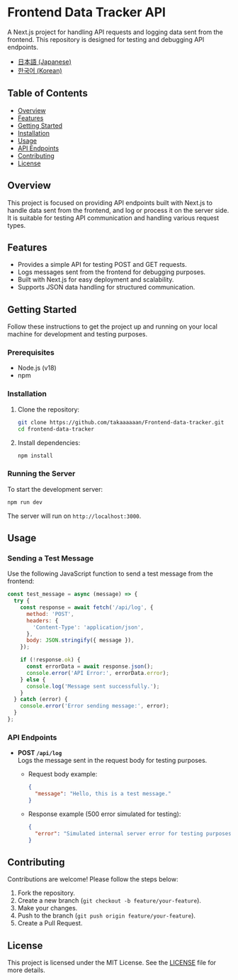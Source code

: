 # Frontend Data Tracker API

A Next.js project for handling API requests and logging data sent from the frontend. This repository is designed for testing and debugging API endpoints.

- [日本語 (Japanese)](./README_ja.md)
- [한국어 (Korean)](./README_ko.md)

## Table of Contents

- [Overview](#overview)
- [Features](#features)
- [Getting Started](#getting-started)
- [Installation](#installation)
- [Usage](#usage)
- [API Endpoints](#api-endpoints)
- [Contributing](#contributing)
- [License](#license)

## Overview

This project is focused on providing API endpoints built with Next.js to handle data sent from the frontend, and log or process it on the server side. It is suitable for testing API communication and handling various request types.

## Features

- Provides a simple API for testing POST and GET requests.
- Logs messages sent from the frontend for debugging purposes.
- Built with Next.js for easy deployment and scalability.
- Supports JSON data handling for structured communication.

## Getting Started

Follow these instructions to get the project up and running on your local machine for development and testing purposes.

### Prerequisites

- Node.js (v18)
- npm

### Installation

1. Clone the repository:

   ```bash
   git clone https://github.com/takaaaaaan/Frontend-data-tracker.git
   cd frontend-data-tracker
   ```

2. Install dependencies:

   ```bash
   npm install
   ```

### Running the Server

To start the development server:

```bash
npm run dev
```

The server will run on `http://localhost:3000`.

## Usage

### Sending a Test Message

Use the following JavaScript function to send a test message from the frontend:

```javascript
const test_message = async (message) => {
  try {
    const response = await fetch('/api/log', {
      method: 'POST',
      headers: {
        'Content-Type': 'application/json',
      },
      body: JSON.stringify({ message }),
    });

    if (!response.ok) {
      const errorData = await response.json();
      console.error('API Error:', errorData.error);
    } else {
      console.log('Message sent successfully.');
    }
  } catch (error) {
    console.error('Error sending message:', error);
  }
};
```

### API Endpoints

- **POST `/api/log`**  
  Logs the message sent in the request body for testing purposes.

  - Request body example:

    ```json
    {
      "message": "Hello, this is a test message."
    }
    ```

  - Response example (500 error simulated for testing):

    ```json
    {
      "error": "Simulated internal server error for testing purposes."
    }
    ```

## Contributing

Contributions are welcome! Please follow the steps below:

1. Fork the repository.
2. Create a new branch (`git checkout -b feature/your-feature`).
3. Make your changes.
4. Push to the branch (`git push origin feature/your-feature`).
5. Create a Pull Request.

## License

This project is licensed under the MIT License. See the [LICENSE](./LICENSE) file for more details.